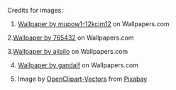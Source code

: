 Credits for images:

1. <a href="https://wallpapers.com/picture/one-piece-pictures-1s22yzh31ithr08w.html">Wallpaper by mupow1-12kcim12</a> on Wallpapers.com

2.<a href="https://wallpapers.com/wallpapers/jinbe-fish-man-karate-one-piece-wano-4k-adtzb38c7amst89n.html">Wallpaper by 765432</a> on Wallpapers.com

3.<a href="https://wallpapers.com/wallpapers/one-piece-manga-900-x-1709-wallpaper-4xr277snrzud3y7r.html">Wallpaper by aliailo</a> on Wallpapers.com

4. <a href="https://wallpapers.com/wallpapers/close-up-of-vinsmoke-sanji-gva996asz0soj8kx.html">Wallpaper by gandalf</a> on Wallpapers.com

5. Image by <a href="https://pixabay.com/users/openclipart-vectors-30363/?utm_source=link-attribution&utm_medium=referral&utm_campaign=image&utm_content=2024006">OpenClipart-Vectors</a> from <a href="https://pixabay.com//?utm_source=link-attribution&utm_medium=referral&utm_campaign=image&utm_content=2024006">Pixabay</a>